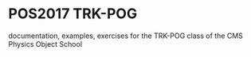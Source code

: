 # POS2017  TRK-POG


documentation, examples, exercises for the TRK-POG class of the CMS Physics Object School 
